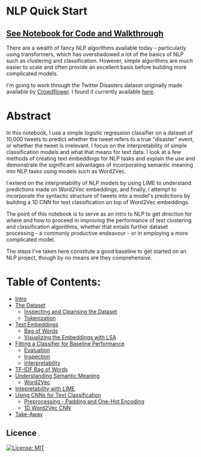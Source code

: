 # NLP Quick Start
## [See Notebook for Code and Walkthrough](https://nbviewer.jupyter.org/github/IliaZenkov/NLP-basics-keras-nltk-lime/blob/main/NLP_basics_keras_nltk_lime.ipynb)

There are a wealth of fancy NLP algorithms available today - particularly using transformers, which has overshadowed a lot of the basics of NLP such as clustering and classification. However, simple algorithms are much easier to scale and often provide an excellent basis before building more complicated models.

I'm going to work through the Twitter Disasters dataset originally made available by [Crowdflower](https://appen.com/resources/datasets/). I found it currently available [here](https://data.world/crowdflower/disasters-on-social-media).

# Abstract

In this notebook, I use a simple logistic regression classifier on a dataset of 10,000 tweets to predict whether the tweet refers to a true "disaster" event, or whether the tweet is irrelevant. I focus on the interpretability of simple classification models and what that means for text data. I look at a few methods of creating text embeddings for NLP tasks and explain the use and demonstrate the significant advantages of incorporating semantic meaning into NLP tasks using models such as Word2Vec.

I extend on the interpretability of NLP models by using LIME to understand predictions made on Word2Vec embeddings, and finally, I attempt to incorporate the syntactic structure of tweets into a model's predictions by building a 1D CNN for text classification on top of Word2Vec embeddings. 

The point of this notebook is to serve as an intro to NLP to get direction for where and how to proceed in improving the performance of text clustering and classification algorithms, whether that entails further dataset processing - a commonly productive endeavour - or in employing a more complicated model.

The steps I've taken here constitute a good baseline to get started on an NLP project, though by no means are they comprehensive. 

# Table of Contents:
- [Intro](#Intro)
- [The Dataset](#The-Dataset)
  - [Inspecting and Cleansing the Dataset](#Inspecting-and-Cleansing-the-Dataset)
  - [Tokenization](#Tokenization)
- [Text Embeddings](#Text-Embeddings)
  - [Bag of Words](#Bag-of-Words)
  - [Visualizing the Embeddings with LSA](#Visualizing-the-Embeddings-with-LSA)
- [Fitting a Classifier for Baseline Performance](#Fitting-a-Classifier-for-Baseline-Performance)
  - [Evaluation](#Evaluation)
  - [Inspection](#Inspection)
  - [Interpretability](#Interpretability)
- [TF-IDF Bag of Words](#TF-IDF-Bag-of-Words)
- [Understanding Semantic Meaning](#Understanding-Semantic-Meaning)
  - [Word2Vec](#Word2Vec)
- [Intepretability with LIME](#Intepretability-with-LIME)
- [Using CNNs for Text Classification](#Using-CNNs-for-Text-Classification)
  - [Preprocessing - Padding and One-Hot Encoding](#Preprocessing-Padding-and-One-Hot-Encoding)
  - [1D Word2Vec CNN](#1D-Word2Vec-CNN)
- [Take-Away](#Take-Away)

## Licence

[![License: MIT](https://img.shields.io/badge/License-MIT-yellow.svg)](https://github.com/IliaZenkov/transformer-cnn-emotion-recognition/blob/main/LICENSE)
